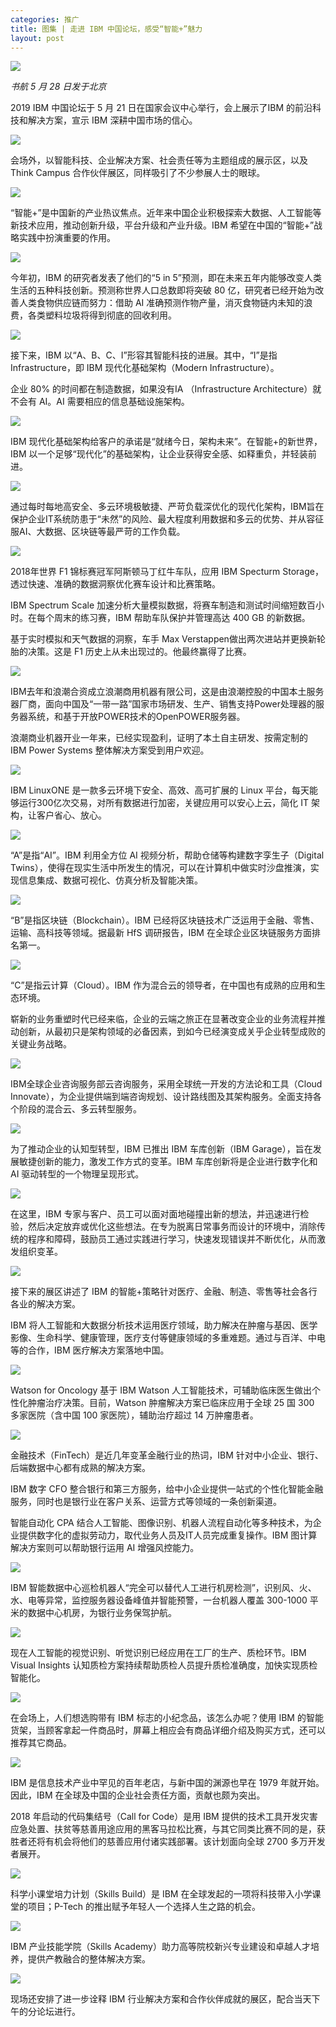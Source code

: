 ```yaml
---
categories: 推广
title: 图集 | 走进 IBM 中国论坛，感受“智能+”魅力
layout: post
---
```


![](http://ww1.sinaimg.cn/large/4b91f9d5gy1g3q4fbbihgj20u00mi4qa.jpg)

*书航 5 月 28 日发于北京*

2019 IBM 中国论坛于 5 月 21 日在国家会议中心举行，会上展示了IBM 的前沿科技和解决方案，宣示 IBM 深耕中国市场的信心。

![](http://ww1.sinaimg.cn/large/4b91f9d5gy1g3q4fmnqqkj20u00k0x5t.jpg)

会场外，以智能科技、企业解决方案、社会责任等为主题组成的展示区，以及 Think Campus 合作伙伴展区，同样吸引了不少参展人士的眼球。

![](http://ww1.sinaimg.cn/large/4b91f9d5gy1g3q4g4ovstj20u00k0x28.jpg)

“智能+”是中国新的产业热议焦点。近年来中国企业积极探索大数据、人工智能等新技术应用，推动创新升级，平台升级和产业升级。IBM 希望在中国的“智能+”战略实践中扮演重要的作用。

![](http://ww1.sinaimg.cn/large/4b91f9d5gy1g3q4gk9vfaj20m00cq18f.jpg)

今年初，IBM 的研究者发表了他们的“5 in 5”预测，即在未来五年内能够改变人类生活的五种科技创新。预测称世界人口总数即将突破 80 亿，研究者已经开始为改善人类食物供应链而努力：借助 AI 准确预测作物产量，消灭食物链内未知的浪费，各类塑料垃圾将得到彻底的回收利用。

![](http://ww1.sinaimg.cn/large/4b91f9d5gy1g3q4h3bfksj20ow0glwws.jpg)

接下来，IBM 以“A、B、C、I”形容其智能科技的进展。其中，“I”是指 Infrastructure，即 IBM 现代化基础架构（Modern Infrastructure）。

企业 80% 的时间都在制造数据，如果没有IA （Infrastructure Architecture）就不会有 AI。AI 需要相应的信息基础设施架构。

![](http://ww1.sinaimg.cn/large/4b91f9d5gy1g3q4ho57ttj20ow0gl1dv.jpg)

IBM 现代化基础架构给客户的承诺是“就绪今日，架构未来”。在智能+的新世界，IBM 以一个足够“现代化”的基础架构，让企业获得安全感、如释重负，并轻装前进。

![](http://ww1.sinaimg.cn/large/4b91f9d5gy1g3q4ip8fj0j20ow0glqlk.jpg)

通过每时每地高安全、多云环境极敏捷、严苛负载深优化的现代化架构，IBM旨在保护企业IT系统防患于“未然”的风险、最大程度利用数据和多云的优势、并从容征服AI、大数据、区块链等最严苛的工作负载。

![](http://ww1.sinaimg.cn/large/4b91f9d5gy1g3q4jf14vdj20u00mi4qp.jpg)

2018年世界 F1 锦标赛冠军阿斯顿马丁红牛车队，应用 IBM Specturm Storage，透过快速、准确的数据洞察优化赛车设计和比赛策略。

IBM Spectrum Scale 加速分析大量模拟数据，将赛车制造和测试时间缩短数百小时。在每个周末的练习赛，IBM 帮助车队保护并管理高达 400 GB 的新数据。

基于实时模拟和天气数据的洞察，车手 Max Verstappen做出两次进站并更换新轮胎的决策。这是 F1 历史上从未出现过的。他最终赢得了比赛。

![](http://ww1.sinaimg.cn/large/4b91f9d5gy1g3q4jznrabj20u01907wh.jpg)

IBM去年和浪潮合资成立浪潮商用机器有限公司，这是由浪潮控股的中国本土服务器厂商，面向中国及“一带一路”国家市场研发、生产、销售支持Power处理器的服务器系统，和基于开放POWER技术的OpenPOWER服务器。

浪潮商业机器开业一年来，已经实现盈利，证明了本土自主研发、按需定制的 IBM Power Systems 整体解决方案受到用户欢迎。

![](http://ww1.sinaimg.cn/large/4b91f9d5gy1g3q4klnzcxj20u00k0h2o.jpg)

IBM LinuxONE 是一款多云环境下安全、高效、高可扩展的 Linux 平台，每天能够运行300亿次交易，对所有数据进行加密，关键应用可以安心上云，简化 IT 架构，让客户省心、放心。

![](http://ww1.sinaimg.cn/large/4b91f9d5gy1g3q4l3msr7j20u00k0x5h.jpg)

“A”是指“AI”。IBM 利用全方位 AI 视频分析，帮助仓储等构建数字孪生子（Digital Twins），使得在现实生活中所发生的情况，可以在计算机中做实时沙盘推演，实现信息集成、数据可视化、仿真分析及智能决策。

![](http://ww1.sinaimg.cn/large/4b91f9d5gy1g3q4liphqyj20u00minmv.jpg)

“B”是指区块链（Blockchain）。IBM 已经将区块链技术广泛运用于金融、零售、运输、高科技等领域。据最新 HfS 调研报告，IBM 在全球企业区块链服务方面排名第一。

![](http://ww1.sinaimg.cn/large/4b91f9d5gy1g3q4msw2h4j20u00jzb0g.jpg)

“C”是指云计算（Cloud）。IBM 作为混合云的领导者，在中国也有成熟的应用和生态环境。

崭新的业务重塑时代已经来临，企业的云端之旅正在显著改变企业的业务流程并推动创新，从最初只是架构领域的必备因素，到如今已经演变成关乎企业转型成败的关键业务战略。

![](http://ww1.sinaimg.cn/large/4b91f9d5gy1g3q4n7nkbgj20u00jz1bu.jpg)

IBM全球企业咨询服务部云咨询服务，采用全球统一开发的方法论和工具（Cloud Innovate），为企业提供端到端咨询规划、设计路线图及其架构服务。全面支持各个阶段的混合云、多云转型服务。

![](http://ww1.sinaimg.cn/large/4b91f9d5gy1g3q4nkj4jyj20kh0dm7g4.jpg)

为了推动企业的认知型转型，IBM 已推出 IBM 车库创新（IBM Garage），旨在发展敏捷创新的能力，激发工作方式的变革。IBM 车库创新将是企业进行数字化和 AI 驱动转型的一个物理呈现形式。

![](http://ww1.sinaimg.cn/large/4b91f9d5gy1g3q4ny86o1j20u00jzwxs.jpg)

在这里，IBM 专家与客户、员工可以面对面地碰撞出新的想法，并迅速进行检验，然后决定放弃或优化这些想法。在专为脱离日常事务而设计的环境中，消除传统的程序和障碍，鼓励员工通过实践进行学习，快速发现错误并不断优化，从而激发组织变革。

![](http://ww1.sinaimg.cn/large/4b91f9d5gy1g3q4octsvoj20u00k0kbj.jpg)

接下来的展区讲述了 IBM 的智能+策略针对医疗、金融、制造、零售等社会各行各业的解决方案。

IBM 将人工智能和大数据分析技术运用医疗领域，助力解决在肿瘤与基因、医学影像、生命科学、健康管理，医疗支付等健康领域的多重难题。通过与百洋、中电等的合作，IBM 医疗解决方案落地中国。

![](http://ww1.sinaimg.cn/large/4b91f9d5gy1g3q4ovur88j20u00k07lg.jpg)

Watson for Oncology 基于 IBM Watson 人工智能技术，可辅助临床医生做出个性化肿瘤治疗决策。目前，Watson 肿瘤解决方案已临床应用于全球 25 国 300 多家医院（含中国 100 家医院），辅助治疗超过 14 万肿瘤患者。

![](http://ww1.sinaimg.cn/large/4b91f9d5gy1g3q4pf3jjij20u00k01kx.jpg)

金融技术（FinTech）是近几年变革金融行业的热词，IBM 针对中小企业、银行、后端数据中心都有成熟的解决方案。

IBM 数字 CFO 整合银行和第三方服务，给中小企业提供一站式的个性化智能金融服务，同时也是银行业在客户关系、运营方式等领域的一条创新渠道。

智能自动化 CPA 结合人工智能、图像识别、机器人流程自动化等多种技术，为企业提供数字化的虚拟劳动力，取代业务人员及IT人员完成重复操作。IBM 图计算解决方案则可以帮助银行运用 AI 增强风控能力。

![](http://ww1.sinaimg.cn/large/4b91f9d5gy1g3q4qbkwyaj20u00k0ttw.jpg)

IBM 智能数据中心巡检机器人“完全可以替代人工进行机房检测”，识别风、火、水、电等异常，监控服务器设备峰值并智能预警，一台机器人覆盖 300-1000 平米的数据中心机房，为银行业务保驾护航。

![](http://ww1.sinaimg.cn/large/4b91f9d5gy1g3q4qqrbp8j20u00j9141.jpg)

现在人工智能的视觉识别、听觉识别已经应用在工厂的生产、质检环节。IBM Visual Insights 认知质检方案持续帮助质检人员提升质检准确度，加快实现质检智能化。

![](http://ww1.sinaimg.cn/large/4b91f9d5gy1g3q4r4alf5j20u00gjql3.jpg)

在会场上，人们想选购带有 IBM 标志的小纪念品，该怎么办呢？使用 IBM 的智能货架，当顾客拿起一件商品时，屏幕上相应会有商品详细介绍及购买方式，还可以推荐其它商品。

![](http://ww1.sinaimg.cn/large/4b91f9d5gy1g3q4rgeie0j20u00mik7n.jpg)

IBM 是信息技术产业中罕见的百年老店，与新中国的渊源也早在 1979 年就开始。因此，IBM 在全球及中国的企业社会责任方面，贡献也颇为突出。

2018 年启动的代码集结号（Call for Code）是用 IBM 提供的技术工具开发灾害应急处置、扶贫等慈善用途应用的黑客马拉松比赛，与其它同类比赛不同的是，获胜者还将有机会将他们的慈善应用付诸实践部署。该计划面向全球 2700 多万开发者展开。

![](http://ww1.sinaimg.cn/large/4b91f9d5gy1g3q4rted8tj20u00gqtpg.jpg)

科学小课堂培力计划（Skills Build）是 IBM 在全球发起的一项将科技带入小学课堂的项目；P-Tech 的推出赋予年轻人一个选择人生之路的机会。

![](http://ww1.sinaimg.cn/large/4b91f9d5gy1g3q4u0dabrj20u00k0qnv.jpg)

IBM 产业技能学院（Skills Academy）助力高等院校新兴专业建设和卓越人才培养，提供产教融合的整体解决方案。

![](http://ww1.sinaimg.cn/large/4b91f9d5gy1g3q4vnrk9gj20u00k0tw6.jpg)

现场还安排了进一步诠释 IBM 行业解决方案和合作伙伴成就的展区，配合当天下午的分论坛进行。